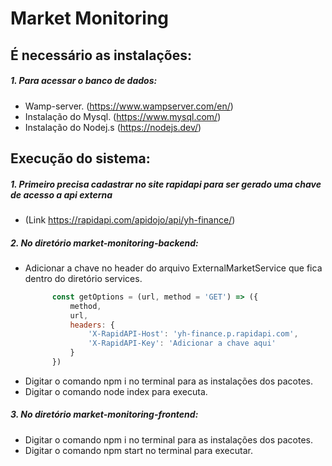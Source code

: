 # Market Monitoring
## É necessário as instalações:
##### 1. Para acessar o banco de dados:
   * Wamp-server. (https://www.wampserver.com/en/)
   * Instalação do Mysql. (https://www.mysql.com/)
   * Instalação do Nodej.s (https://nodejs.dev/)
## Execução do sistema:
##### 1. Primeiro precisa cadastrar no site rapidapi para ser gerado uma chave de acesso a api externa
   * (Link https://rapidapi.com/apidojo/api/yh-finance/)
##### 2. No diretório market-monitoring-backend:
   * Adicionar a chave no header do arquivo ExternalMarketService que fica dentro do diretório services.
      ```javascript
            const getOptions = (url, method = 'GET') => ({
                method,
                url,
                headers: {
                    'X-RapidAPI-Host': 'yh-finance.p.rapidapi.com',
                    'X-RapidAPI-Key': 'Adicionar a chave aqui'
                }
            })
   * Digitar o comando npm i no terminal para as instalações dos pacotes.
   * Digitar o comando node index para executa.
##### 3. No diretório market-monitoring-frontend:
   * Digitar o comando npm i no terminal para as instalações dos pacotes.
   * Digitar o comando npm start no terminal para executar.
